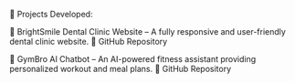 🚀 Projects Developed:

🦷 BrightSmile Dental Clinic Website – A fully responsive and user-friendly dental clinic website.
🔗 GitHub Repository

🤖 GymBro AI Chatbot – An AI-powered fitness assistant providing personalized workout and meal plans.
🔗 GitHub Repository
